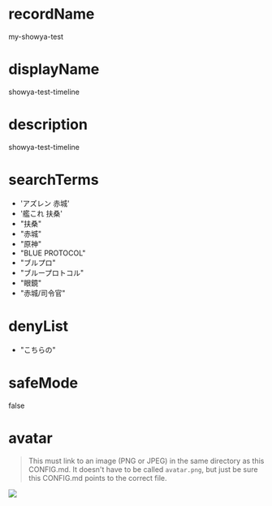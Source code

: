 # recordName

my-showya-test

# displayName

showya-test-timeline

# description

showya-test-timeline

# searchTerms

- 'アズレン 赤城'
- '艦これ 扶桑'
- "扶桑"
- "赤城"
- "原神"
- "BLUE PROTOCOL"
- "ブルプロ"
- "ブループロトコル"
- "眼鏡"
- "赤城\/司令官"

# denyList

- "こちらの"

# safeMode

false

# avatar

> This must link to an image (PNG or JPEG) in the same directory as this CONFIG.md. It doesn't have to be called `avatar.png`, but just be sure this CONFIG.md points to the correct file.

![](avatar.png)
